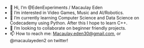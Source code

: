 - 👋 Hi, I’m @EdenExperiments /  Macaulay Eden
- 👀 I’m interested in Video Games, Music and AI/Robotics.
- 🌱 I’m currently learning Computer Science and Data Science on Codecademy using Python. After this I hope to learn C++.
- 💞️ I’m looking to collaborate on beginner friendly projects.
- 📫 How to reach me: Macaulay.eden30@gmail.com, or @macaulayeden2 on twitter!

<!---
EdenExperiments/EdenExperiments is a ✨ special ✨ repository because its `README.md` (this file) appears on your GitHub profile.
You can click the Preview link to take a look at your changes.
--->
